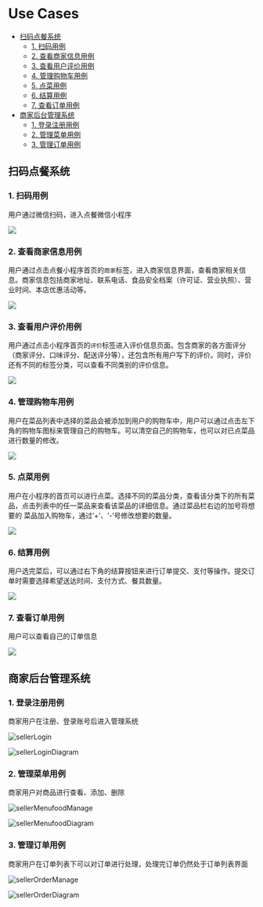 # Use Cases

- [扫码点餐系统](#扫码点餐系统)
  - [1. 扫码用例](#1-扫码用例)
  - [2. 查看商家信息用例](#2-查看商家信息用例)
  - [3. 查看用户评价用例](#3-查看用户评价用例)
  - [4. 管理购物车用例](#4-管理购物车用例)
  - [5. 点菜用例](#5-点菜用例)
  - [6. 结算用例](#6-结算用例)
  - [7. 查看订单用例](#7-查看订单用例)
- [商家后台管理系统](#商家后台管理系统)
  - [1. 登录注册用例](#1-登录注册用例)
  - [2. 管理菜单用例](#2-管理菜单用例)
  - [3. 管理订单用例](#3-管理订单用例)


## 扫码点餐系统

### 1. 扫码用例  

用户通过微信扫码，进入点餐微信小程序  

![](../assets/images/use_case_1.PNG)

### 2. 查看商家信息用例  

用户通过点击点餐小程序首页的`商家`标签，进入商家信息界面，查看商家相关信息。商家信息包括商家地址、联系电话、食品安全档案（许可证、营业执照）、营业时间、本店优惠活动等。  

![](../assets/images/use_case_2.PNG)


### 3. 查看用户评价用例

用户通过点击小程序首页的`评价`标签进入评价信息页面。包含商家的各方面评分（商家评分、口味评分、配送评分等），还包含所有用户写下的评价。同时，评价还有不同的标签分类，可以查看不同类别的评价信息。  

![](../assets/images/use_case_3.PNG)  

### 4. 管理购物车用例  

用户在菜品列表中选择的菜品会被添加到用户的购物车中，用户可以通过点击左下角的购物车图标来管理自己的购物车。可以清空自己的购物车，也可以对已点菜品进行数量的修改。  

![](../assets/images/use_case_4.PNG)

### 5. 点菜用例

用户在小程序的首页可以进行点菜。选择不同的菜品分类，查看该分类下的所有菜品，点击列表中的任一菜品来查看该菜品的详细信息。通过菜品栏右边的加号将想要的
菜品加入购物车，通过‘+’、‘-’号修改想要的数量。  

![](../assets/images/use_case_5.PNG)

### 6. 结算用例

用户选完菜后，可以通过右下角的结算按钮来进行订单提交、支付等操作。提交订单时需要选择希望送达时间、支付方式、餐具数量。

![](../assets/images/use_case_6.PNG)

### 7. 查看订单用例

用户可以查看自己的订单信息  

![](../assets/images/use_case_7.PNG)

## 商家后台管理系统

### 1. 登录注册用例

商家用户在注册、登录账号后进入管理系统

![sellerLogin](../assets/images/sellerLogin.png)

![sellerLoginDiagram](../assets/images/sellerLoginDiagram.png)

### 2. 管理菜单用例

商家用户对商品进行查看、添加、删除

![sellerMenufoodManage](../assets/images/sellerMenufoodManage.png)

![sellerMenufoodDiagram](../assets/images/sellerMenufoodDiagram.png)

### 3. 管理订单用例

商家用户在订单列表下可以对订单进行处理，处理完订单仍然处于订单列表界面

![sellerOrderManage](../assets/images/sellerOrderManage.png)

![sellerOrderDiagram](../assets/images/sellerOrderDiagram.png)
